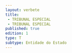 ```yaml
---
layout: verbete
title:
 - TRIBUNAL ESPECIAL
 - TRIBUNAL ESPECIAL
published: true
edition: 1  
type: T
subtype: Entidade do Estado
---
```


